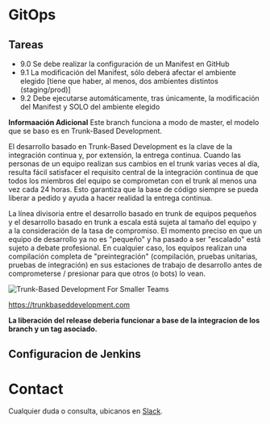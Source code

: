 # GitOps
## Tareas
-  9.0	Se debe realizar la configuración de un Manifest en GitHub
-  9.1	La modificación del Manifest, sólo deberá afectar el ambiente elegido [tiene que haber, al menos, dos ambientes distintos (staging/prod)]
-  9.2	Debe ejecutarse automáticamente, tras únicamente, la modificación del Manifest y SOLO del ambiente elegido

**Informaación Adicional**
Este branch funciona a modo de master, el modelo que se baso es en Trunk-Based Development.

El desarrollo basado en Trunk-Based Development es la clave de la integración continua y, por extensión, la entrega continua. Cuando las personas de un equipo realizan sus cambios en el trunk varias veces al día, resulta fácil satisfacer el requisito central de la integración continua de que todos los miembros del equipo se comprometan con el trunk al menos una vez cada 24 horas. Esto garantiza que la base de código siempre se pueda liberar a pedido y ayuda a hacer realidad la entrega continua.

La línea divisoria entre el desarrollo basado en trunk de equipos pequeños y el desarrollo basado en trunk a escala está sujeta al tamaño del equipo y a la consideración de la tasa de compromiso. El momento preciso en que un equipo de desarrollo ya no es "pequeño" y ha pasado a ser "escalado" está sujeto a debate profesional. En cualquier caso, los equipos realizan una compilación completa de "preintegración" (compilación, pruebas unitarias, pruebas de integración) en sus estaciones de trabajo de desarrollo antes de comprometerse / presionar para que otros (o bots) lo vean.

![Trunk-Based Development For Smaller Teams](https://trunkbaseddevelopment.com/trunk1b.png "Trunk-Based Development For Smaller Teams")

https://trunkbaseddevelopment.com

**La liberación del release deberia funcionar a base de la integracion de los branch y un tag asociado.**

## Configuracion de Jenkins

# Contact

Cualquier duda o consulta, ubicanos en [Slack](https://semperti.slack.com).
